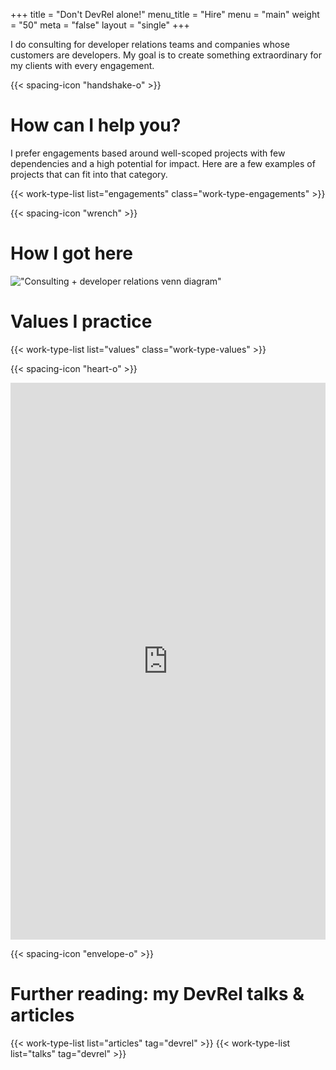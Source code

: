 +++
title = "Don't DevRel alone!"
menu_title = "Hire"
menu = "main"
weight = "50"
meta = "false"
layout = "single"
+++

I do consulting for developer relations teams and companies whose customers are developers. My goal is to create something extraordinary for my clients with every engagement.

{{< spacing-icon "handshake-o" >}}

# How can I help you?
I prefer engagements based around well-scoped projects with few dependencies and a high potential for impact. Here are a few examples of projects that can fit into that category.

{{< work-type-list list="engagements" class="work-type-engagements" >}}

{{< spacing-icon "wrench" >}}

# How I got here

!["Consulting + developer relations venn diagram"](/images/consulting-devrel-experience.png)

# Values I practice

{{< work-type-list list="values" class="work-type-values" >}}

{{< spacing-icon "heart-o" >}}

<script src="https://static.airtable.com/js/embed/embed_snippet_v1.js"></script>
<iframe class="airtable-embed airtable-dynamic-height" src="https://airtable.com/embed/shrjVwH4OCjRNfojd?backgroundColor=white" frameborder="0" onmousewheel="" width="100%" height="891" style="background: white;"></iframe>

{{< spacing-icon "envelope-o" >}}

# Further reading: my DevRel talks & articles

{{< work-type-list list="articles" tag="devrel" >}}
{{< work-type-list list="talks" tag="devrel" >}}
